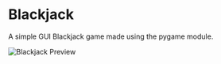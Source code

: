 # Blackjack
A simple GUI Blackjack game made using the pygame module.

![Blackjack Preview](https://i.imgur.com/hRfIaCf.png)
